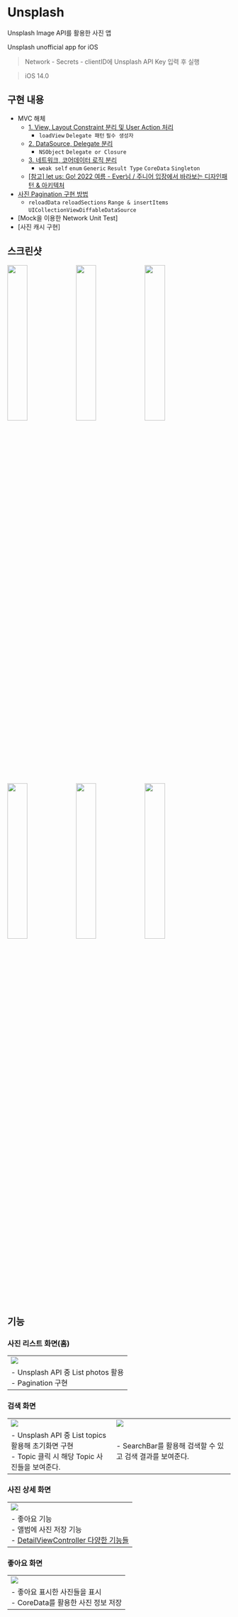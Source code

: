 # Unsplash
Unsplash Image API를 활용한 사진 앱

Unsplash unofficial app for iOS

> Network - Secrets - clientID에 Unsplash API Key 입력 후 실행

> iOS 14.0

## 구현 내용
- MVC 해체
    - [1. View, Layout Constraint 분리 및 User Action 처리](https://github.com/hhhan0315/Unsplash/tree/main/markdown/MVC_step1.md)
        - `loadView` `Delegate 패턴` `필수 생성자`
    - [2. DataSource, Delegate 분리](https://github.com/hhhan0315/Unsplash/tree/main/markdown/MVC_step2.md)
        - `NSObject` `Delegate or Closure` 
    - [3. 네트워크, 코어데이터 로직 분리](https://github.com/hhhan0315/Unsplash/tree/main/markdown/MVC_step3.md)
        - `weak self` `enum` `Generic` `Result Type` `CoreData` `Singleton`
    - [[참고] let us: Go! 2022 여름 - Ever님 / 주니어 입장에서 바라보는 디자인패턴 & 아키텍처](https://www.youtube.com/watch?v=-GzZ0Yj8h1g&t=705s)
- [사진 Pagination 구현 방법](https://github.com/hhhan0315/Unsplash/tree/main/markdown/Pagination.md)
    - `reloadData` `reloadSections` `Range & insertItems` `UICollectionViewDiffableDataSource`
- [Mock을 이용한 Network Unit Test]
- [사진 캐시 구현]

## 스크린샷

<p>
  <img src="https://github.com/hhhan0315/Unsplash/blob/main/screenshot/intro_home.png" width="30%"/>
  <img src="https://github.com/hhhan0315/Unsplash/blob/main/screenshot/intro_topic.png" width="30%"/>
  <img src="https://github.com/hhhan0315/Unsplash/blob/main/screenshot/intro_topic_photo.png" width="30%"/>
  <img src="https://github.com/hhhan0315/Unsplash/blob/main/screenshot/intro_search.png" width="30%"/>
  <img src="https://github.com/hhhan0315/Unsplash/blob/main/screenshot/intro_like.png" width="30%"/>
  <img src="https://github.com/hhhan0315/Unsplash/blob/main/screenshot/intro_like_detail.png" width="30%"/>
</p>

## 기능

### 사진 리스트 화면(홈)
||
|--|
|<img src="https://github.com/hhhan0315/Unsplash/blob/main/screenshot/feature_home.gif"/>|
|- Unsplash API 중 List photos 활용 <br> - Pagination 구현|

### 검색 화면
|||
|--|--|
|<img src="https://github.com/hhhan0315/Unsplash/blob/main/screenshot/feature_topic.gif"/>|<img src="https://github.com/hhhan0315/Unsplash/blob/main/screenshot/feature_search.gif"/>|
|- Unsplash API 중 List topics 활용해 초기화면 구현 <br> - Topic 클릭 시 해당 Topic 사진들을 보여준다.|- SearchBar를 활용해 검색할 수 있고 검색 결과를 보여준다.|

### 사진 상세 화면
||
|--|
|<img src="https://github.com/hhhan0315/Unsplash/blob/main/screenshot/feature_detail.gif"/>|
|- 좋아요 기능 <br> - 앨범에 사진 저장 기능 <br> - [DetailViewController 다양한 기능들](https://github.com/hhhan0315/Unsplash/tree/main/markdown/DetailViewController.md)|

### 좋아요 화면
||
|--|
|<img src="https://github.com/hhhan0315/Unsplash/blob/main/screenshot/feature_heart.gif"/>|
|- 좋아요 표시한 사진들을 표시 <br> - CoreData를 활용한 사진 정보 저장|

